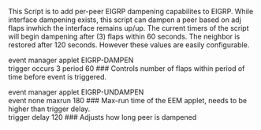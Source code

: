 This Script is to add per-peer EIGRP dampening capabilites to EIGRP. While interface dampening exists, this script
can dampen a peer based on adj flaps inwhich the interface remains up/up. The current timers of the script will 
begin dampening after (3) flaps within 60 seconds. The neighbor is restored after 120 seconds. However these values are
easily configurable.  



event manager applet EIGRP-DAMPEN  
	trigger occurs 3 period 60 ### Controls number of flaps within period of time before event is triggered.  
 
event manager applet EIGRP-UNDAMPEN  
	event none maxrun 180 ### Max-run time of the EEM applet, needs to be higher than trigger delay.  
	trigger delay 120 ### Adjusts how long peer is dampened  
